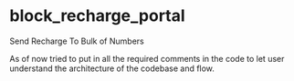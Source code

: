 block_recharge_portal
=====================

Send Recharge To Bulk of Numbers

As of now tried to put in all the required comments in the code to let user understand the architecture of the codebase
and flow.
